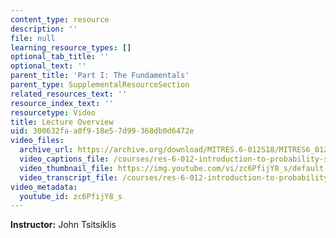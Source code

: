 ```yaml
---
content_type: resource
description: ''
file: null
learning_resource_types: []
optional_tab_title: ''
optional_text: ''
parent_title: 'Part I: The Fundamentals'
parent_type: SupplementalResourceSection
related_resources_text: ''
resource_index_text: ''
resourcetype: Video
title: Lecture Overview
uid: 300632fa-a0f9-18e5-7d99-368db0d6472e
video_files:
  archive_url: https://archive.org/download/MITRES.6-012S18/MITRES6_012S18_L13-01_300k.mp4
  video_captions_file: /courses/res-6-012-introduction-to-probability-spring-2018/3b74fa94cdef5f969c38b8c678fdb909_zc6PfijY8_s.vtt
  video_thumbnail_file: https://img.youtube.com/vi/zc6PfijY8_s/default.jpg
  video_transcript_file: /courses/res-6-012-introduction-to-probability-spring-2018/15e4eab070e45eae746f4e28debb173f_zc6PfijY8_s.pdf
video_metadata:
  youtube_id: zc6PfijY8_s
---
```


**Instructor:** John Tsitsiklis